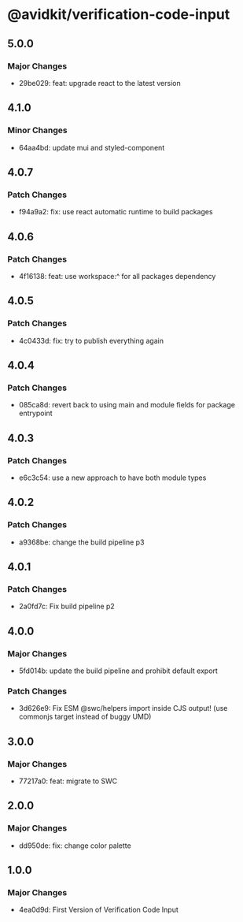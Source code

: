 # @avidkit/verification-code-input

## 5.0.0

### Major Changes

- 29be029: feat: upgrade react to the latest version

## 4.1.0

### Minor Changes

- 64aa4bd: update mui and styled-component

## 4.0.7

### Patch Changes

- f94a9a2: fix: use react automatic runtime to build packages

## 4.0.6

### Patch Changes

- 4f16138: feat: use workspace:^ for all packages dependency

## 4.0.5

### Patch Changes

- 4c0433d: fix: try to publish everything again

## 4.0.4

### Patch Changes

- 085ca8d: revert back to using main and module fields for package entrypoint

## 4.0.3

### Patch Changes

- e6c3c54: use a new approach to have both module types

## 4.0.2

### Patch Changes

- a9368be: change the build pipeline p3

## 4.0.1

### Patch Changes

- 2a0fd7c: Fix build pipeline p2

## 4.0.0

### Major Changes

- 5fd014b: update the build pipeline and prohibit default export

### Patch Changes

- 3d626e9: Fix ESM @swc/helpers import inside CJS output! (use commonjs target instead of buggy UMD)

## 3.0.0

### Major Changes

- 77217a0: feat: migrate to SWC

## 2.0.0

### Major Changes

- dd950de: fix: change color palette

## 1.0.0

### Major Changes

- 4ea0d9d: First Version of Verification Code Input
